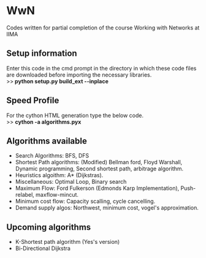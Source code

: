 # WwN
Codes written for partial completion of the course Working with Networks at IIMA
<H2> Setup information </H2>
Enter this code in the cmd prompt in the directory in which these code files are downloaded before importing the necessary libraries.
<br>
>><b> python setup.py build_ext --inplace </b>

<h2> Speed Profile </h2>
For the cython HTML generation type the below code.
<br>
>> <b>cython -a algorithms.pyx</b>
 <h2>Algorithms available </h2>
 <ul style="list-style-type:disc;">
  <li>Search Algorithms: BFS, DFS</li>
  <li>Shortest Path algorithms: (Modified) Bellman ford, Floyd Warshall, Dynamic programming, Second shortest path, arbitrage algorithm.</li>
  <li> Heuristics algoithm: A* (Dijkstras).
  <li> Miscellaneous: Optimal Loop, Binary search
  <li> Maximum Flow: Ford Fulkerson (Edmonds Karp Implementation), Push-relabel, maxflow-mincut.
  <li> Minimum cost flow: Capacity scalling, cycle cancelling.
  <li> Demand supply algos: Northwest, minimum cost, vogel's approximation.
</ul>

<h2> Upcoming algorithms </h2>

<ul style="list-style-type:disc;">
<li> K-Shortest path algorithm (Yes's version)
<li> Bi-Directional Dijkstra

</ul>
